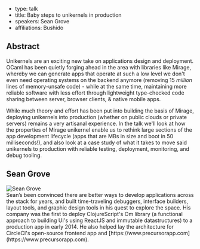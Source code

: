 - type: talk
- title: Baby steps to unikernels in production
- speakers: Sean Grove
- affiliations: Bushido

## Abstract 

Unikernels are an exciting new take on applications design and deployment. OCaml has been quietly forging ahead in the area with libraries like Mirage, whereby we can generate apps that operate at such a low level we don't even need operating systems on the backend anymore (removing 15 *million* lines of memory-unsafe code) - while at the same time, maintaining more reliable software with less effort through lightweight type-checked code sharing between server, browser clients, & native mobile apps.

While much theory and effort has been put into building the basis of Mirage, deploying unikernels into production (whether on public clouds or private servers) remains a very artisanal experience. In the talk we'll look at how the properties of Mirage unikernel enable us to rethink large sections of the app development lifecycle (apps that are MBs in size and boot in 50 milliseconds!), and also look at a case study of what it takes to move said unikernels to production with reliable testing, deployment, monitoring, and debug tooling.

## Sean Grove 

<div class="row" media:type="text/omd">

<div class="medium-4 columns">
<img src="img/sean-grove.jpg" alt="Sean Grove"></img>
</div>

<div class="medium-8 columns" media:type="text/omd">
Sean’s been convinced there are better ways to develop applications across the stack for years, and built time-traveling debuggers, interface builders, layout tools, and graphic design tools in his quest to explore the space. His company was the first to deploy ClojureScript's Om library (a functional approach to building UI's using ReactJS and immutable datastructures) to a production app in early 2014. He also helped lay the architecture for CircleCI's open-source frontend app and [https://www.precursorapp.com](https://www.precursorapp.com).
</div>
</div>

